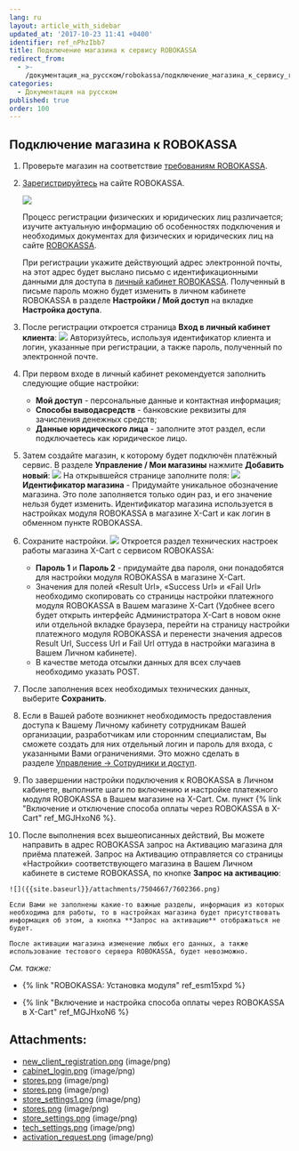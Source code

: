 ```yaml
---
lang: ru
layout: article_with_sidebar
updated_at: '2017-10-23 11:41 +0400'
identifier: ref_nPhzIbb7
title: Подключение магазина к сервису ROBOKASSA
redirect_from:
  - >-
    /документация_на_русском/robokassa/подключение_магазина_к_сервису_robokassa.html
categories:
  - Документация на русском
published: true
order: 100
---
```



## Подключение магазина к ROBOKASSA

1.  Проверьте магазин на соответствие [требованиям ROBOKASSA](https://www.robokassa.ru/ru/Requirements.aspx "Подключение магазина к сервису ROBOKASSA"). 
2.  [Зарегистрируйтесь](https://partner.robokassa.ru/Reg/Register?culture=ru) на сайте ROBOKASSA.

    ![]({{site.baseurl}}/attachments/7504667/7602358.png)

    
    Процесс регистрации физических и юридических лиц различается; изучите актуальную информацию об особенностях подключения и необходимых документах для физических и юридических лиц на сайте [ROBOKASSA](https://www.robokassa.ru/ru/Contract.aspx "Подключение магазина к сервису ROBOKASSA").
    
       
      При регистрации укажите действующий адрес электронной почты, на этот адрес будет выслано письмо c идентификационными данными для доступа в [личный кабинет ROBOKASSA](https://partner.robokassa.ru/Home/Index "Подключение магазина к сервису ROBOKASSA"). Полученный в письме пароль можно будет изменить в личном кабинете ROBOKASSA в разделе **Настройки / Мой доступ** на вкладке **Настройка доступа**.

3.  После регистрации откроется страница **Вход в личный кабинет клиента**:
    ![]({{site.baseurl}}/attachments/7504667/7602359.png)
    Авторизуйтесь, используя идентификатор клиента и логин, указанные при регистрации, а также пароль, полученный по электронной почте.
4.  При первом входе в личный кабинет рекомендуется заполнить следующие общие настройки:

    *   **Мой доступ** - персональные данные и контактная информация;
    *   **Способы выводасредств** - банковские реквизиты для зачисления денежных средств;
    *   **Данные юридического лица** - заполните этот раздел, если подключаетесь как юридическое лицо.
5.  Затем создайте магазин, к которому будет подключён платёжный сервис. В разделе **Управление / Мои магазины** нажмите **Добавить новый**:
    ![]({{site.baseurl}}/attachments/7504667/7602360.png)
    На открывшейся странице заполните поля:
    ![]({{site.baseurl}}/attachments/7504667/7602364.png)
    **Идентификатор магазина** - Придумайте уникальное обозначение магазина. Это поле заполняется только один раз, и его значение нельзя будет изменить. Идентификатор магазина используется в настройках модуля ROBOKASSA в магазине X-Cart и как логин в обменном пункте ROBOKASSA.
6.  Сохраните настройки.
    ![]({{site.baseurl}}/attachments/7504667/7602365.png)
    Откроется раздел технических настроек работы магазина X-Cart с сервисом ROBOKASSA: 
    *   **Пароль 1** и **Пароль 2** - придумайте два пароля, они понадобятся для настройки модуля ROBOKASSA в магазине X-Cart.
    *   Значения для полей «Result Url», «Success Url» и «Fail Url» необходимо скопировать со страницы настройки платежного модуля ROBOKASSA в Вашем магазине X-Cart (Удобнее всего будет открыть интерфейс Администратора X-Cart в новом окне или отдельной вкладке браузера, перейти на страницу настройки платежного модуля ROBOKASSA и перенести значения адресов Result Url, Success Url и Fail Url оттуда в настройки магазина в Вашем Личном кабинете).
    *   В качестве метода отсылки данных для всех случаев необходимо указать POST.
7.  После заполнения всех необходимых технических данных, выберите **Сохранить**.
8.  Если в Вашей работе возникнет необходимость предоставления доступа к Вашему Личному кабинету сотрудникам Вашей организации, разработчикам или сторонним специалистам, Вы сможете создать для них отдельный логин и пароль для входа, с указанными Вами ограничениями. Это можно сделать в разделе [Управление -> Сотрудники и доступ](https://partner.robokassa.ru/Workers "https://partner.robokassa.ru/Workers").
9.  По завершении настройки подключения к ROBOKASSA в Личном кабинете, выполните шаги по включению и настройке платежного модуля ROBOKASSA в Вашем магазине на X-Cart. См. пункт {% link "Включение и отключение способа оплаты через ROBOKASSA в X-Cart" ref_MGJHxoN6 %}.
10.  После выполнения всех вышеописанных действий, Вы можете направить в адрес ROBOKASSA запрос на Активацию магазина для приёма платежей. Запрос на Активацию отправляется со страницы «Настройки» соответствующего магазина в Вашем Личном кабинете в системе ROBOKASSA, по кнопке **Запрос на активацию**:

    ![]({{site.baseurl}}/attachments/7504667/7602366.png)

    Если Вами не заполнены какие-то важные разделы, информация из которых необходима для работы, то в настройках магазина будет присутствовать информация об этом, а кнопка **Запрос на активацию** отображаться не будет.

    После активации магазина изменение любых его данных, а также использование тестового сервера ROBOKASSA, будет невозможно.

_См. также:_

*   {% link "ROBOKASSA: Установка модуля" ref_esm15xpd %}

*   {% link "Включение и настройка способа оплаты через ROBOKASSA в X-Cart" ref_MGJHxoN6 %} 

## Attachments:

* [new_client_registration.png]({{site.baseurl}}/attachments/7504667/7602358.png) (image/png)
* [cabinet_login.png]({{site.baseurl}}/attachments/7504667/7602359.png) (image/png)
* [stores.png]({{site.baseurl}}/attachments/7504667/7602361.png) (image/png)
* [stores.png]({{site.baseurl}}/attachments/7504667/7602363.png) (image/png)
* [store_settings1.png]({{site.baseurl}}/attachments/7504667/7602362.png) (image/png)
* [stores.png]({{site.baseurl}}/attachments/7504667/7602360.png) (image/png)
* [store_settings.png]({{site.baseurl}}/attachments/7504667/7602364.png) (image/png)
* [tech_settings.png]({{site.baseurl}}/attachments/7504667/7602365.png) (image/png)
* [activation_request.png]({{site.baseurl}}/attachments/7504667/7602366.png) (image/png)
